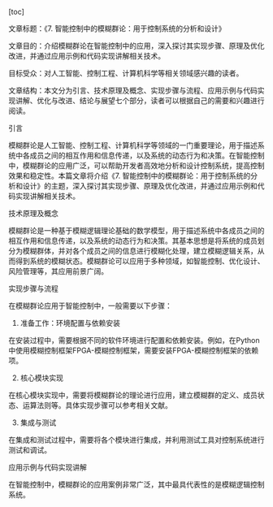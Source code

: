 
[toc]                    
                
                
文章标题：《7. 智能控制中的模糊群论：用于控制系统的分析和设计》

文章目的：介绍模糊群论在智能控制中的应用，深入探讨其实现步骤、原理及优化改进，并通过应用示例和代码实现讲解相关技术。

目标受众：对人工智能、控制工程、计算机科学等相关领域感兴趣的读者。

文章结构：本文分为引言、技术原理及概念、实现步骤与流程、应用示例与代码实现讲解、优化与改进、结论与展望七个部分，读者可以根据自己的需要和兴趣进行阅读。

引言

模糊群论是人工智能、控制工程、计算机科学等领域的一门重要理论，用于描述系统中各成员之间的相互作用和信息传递，以及系统的动态行为和决策。在智能控制中，模糊群论的应用广泛，可以帮助开发者高效地分析和设计控制系统，提高控制效果和稳定性。本篇文章将介绍《7. 智能控制中的模糊群论：用于控制系统的分析和设计》的主题，深入探讨其实现步骤、原理及优化改进，并通过应用示例和代码实现讲解相关技术。

技术原理及概念

模糊群论是一种基于模糊逻辑理论基础的数学模型，用于描述系统中各成员之间的相互作用和信息传递，以及系统的动态行为和决策。其基本思想是将系统的成员划分为模糊群体，并对各个成员之间的信息进行模糊化处理，建立模糊逻辑关系，从而得到系统的模糊状态。模糊群论可以应用于多种领域，如智能控制、优化设计、风险管理等，其应用前景广阔。

实现步骤与流程

在模糊群论应用于智能控制中，一般需要以下步骤：

1. 准备工作：环境配置与依赖安装

在安装过程中，需要根据不同的软件环境进行配置和依赖安装。例如，在Python中使用模糊控制框架FPGA-模糊控制框架，需要安装FPGA-模糊控制框架的依赖项。

2. 核心模块实现

在核心模块实现中，需要将模糊群论的理论进行应用，建立模糊群的定义、成员状态、运算法则等。具体实现步骤可以参考相关文献。

3. 集成与测试

在集成和测试过程中，需要将各个模块进行集成，并利用测试工具对控制系统进行测试和调试。

应用示例与代码实现讲解

在智能控制中，模糊群论的应用案例非常广泛，其中最具代表性的是模糊逻辑控制系统。

